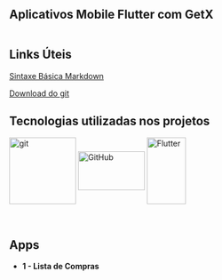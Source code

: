 ## Aplicativos Mobile Flutter com GetX



```

```



## Links Úteis

[Sintaxe Básica Markdown](https://www.markdownguide.org/basic-syntax/)

[Download do git](https://git-scm.com/downloads)



## Tecnologias utilizadas nos projetos

<div style="display: inline_block">
<img align="center" alt="git" height="120" width="120" src="https://cdn.jsdelivr.net/gh/devicons/devicon/icons/git/git-original-wordmark.svg"/>
<img align="center" alt="GitHub" height="70" width="120" src="https://cdn.jsdelivr.net/gh/devicons/devicon/icons/github/github-original-wordmark.svg" />
<img align="center" alt="Flutter" height="120" width="70"src="https://cdn.jsdelivr.net/gh/devicons/devicon/icons/flutter/flutter-original.svg" />         


​              


## Apps

- **1 - Lista de Compras**




